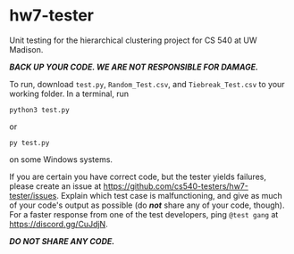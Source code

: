 # hw7-tester
Unit testing for the hierarchical clustering project for CS 540 at UW Madison.

_**BACK UP YOUR CODE. WE ARE NOT RESPONSIBLE FOR DAMAGE.**_

To run, download `test.py`, `Random_Test.csv`, and `Tiebreak_Test.csv` to your working folder.
In a terminal, run
```
python3 test.py
````
or
```
py test.py
```
on some Windows systems.

If you are certain you have correct code, but the tester yields failures, please create an issue at https://github.com/cs540-testers/hw7-tester/issues.
Explain which test case is malfunctioning, and give as much of your code's output as possible (do _**not**_ share any of your code, though).
For a faster response from one of the test developers, ping `@test gang` at https://discord.gg/CuJdjN.

_**DO NOT SHARE ANY CODE.**_
